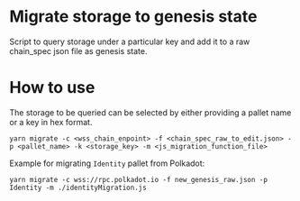 # Migrate storage to genesis state
Script to query storage under a particular key and add it to a raw chain_spec json file as genesis state.

# How to use
The storage to be queried can be selected by either providing a pallet name or a key in hex format.
```
yarn migrate -c <wss_chain_enpoint> -f <chain_spec_raw_to_edit.json> -p <pallet_name> -k <storage_key> -m <js_migration_function_file>
```

Example for migrating `Identity` pallet from Polkadot:
```
yarn migrate -c wss://rpc.polkadot.io -f new_genesis_raw.json -p Identity -m ./identityMigration.js
```
